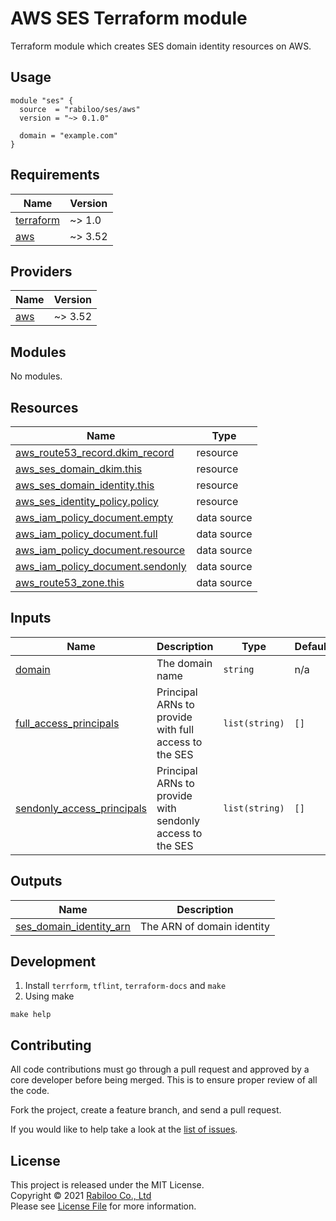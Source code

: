 # AWS SES Terraform module

Terraform module which creates SES domain identity resources on AWS.

## Usage

```hcl
module "ses" {
  source  = "rabiloo/ses/aws"
  version = "~> 0.1.0"

  domain = "example.com"
}
```

<!-- BEGIN_TF_DOCS -->
## Requirements

| Name | Version |
|------|---------|
| <a name="requirement_terraform"></a> [terraform](#requirement\_terraform) | ~> 1.0 |
| <a name="requirement_aws"></a> [aws](#requirement\_aws) | ~> 3.52 |

## Providers

| Name | Version |
|------|---------|
| <a name="provider_aws"></a> [aws](#provider\_aws) | ~> 3.52 |

## Modules

No modules.

## Resources

| Name | Type |
|------|------|
| [aws_route53_record.dkim_record](https://registry.terraform.io/providers/hashicorp/aws/latest/docs/resources/route53_record) | resource |
| [aws_ses_domain_dkim.this](https://registry.terraform.io/providers/hashicorp/aws/latest/docs/resources/ses_domain_dkim) | resource |
| [aws_ses_domain_identity.this](https://registry.terraform.io/providers/hashicorp/aws/latest/docs/resources/ses_domain_identity) | resource |
| [aws_ses_identity_policy.policy](https://registry.terraform.io/providers/hashicorp/aws/latest/docs/resources/ses_identity_policy) | resource |
| [aws_iam_policy_document.empty](https://registry.terraform.io/providers/hashicorp/aws/latest/docs/data-sources/iam_policy_document) | data source |
| [aws_iam_policy_document.full](https://registry.terraform.io/providers/hashicorp/aws/latest/docs/data-sources/iam_policy_document) | data source |
| [aws_iam_policy_document.resource](https://registry.terraform.io/providers/hashicorp/aws/latest/docs/data-sources/iam_policy_document) | data source |
| [aws_iam_policy_document.sendonly](https://registry.terraform.io/providers/hashicorp/aws/latest/docs/data-sources/iam_policy_document) | data source |
| [aws_route53_zone.this](https://registry.terraform.io/providers/hashicorp/aws/latest/docs/data-sources/route53_zone) | data source |

## Inputs

| Name | Description | Type | Default | Required |
|------|-------------|------|---------|:--------:|
| <a name="input_domain"></a> [domain](#input\_domain) | The domain name | `string` | n/a | yes |
| <a name="input_full_access_principals"></a> [full\_access\_principals](#input\_full\_access\_principals) | Principal ARNs to provide with full access to the SES | `list(string)` | `[]` | no |
| <a name="input_sendonly_access_principals"></a> [sendonly\_access\_principals](#input\_sendonly\_access\_principals) | Principal ARNs to provide with sendonly access to the SES | `list(string)` | `[]` | no |

## Outputs

| Name | Description |
|------|-------------|
| <a name="output_ses_domain_identity_arn"></a> [ses\_domain\_identity\_arn](#output\_ses\_domain\_identity\_arn) | The ARN of domain identity |
<!-- END_TF_DOCS -->

## Development

1. Install `terrform`, `tflint`, `terraform-docs` and `make`
2. Using make

```
make help
```

## Contributing

All code contributions must go through a pull request and approved by a core developer before being merged. 
This is to ensure proper review of all the code.

Fork the project, create a feature branch, and send a pull request.

If you would like to help take a look at the [list of issues](https://github.com/rabiloo/terraform-aws-ses/issues).

## License

This project is released under the MIT License.   
Copyright © 2021 [Rabiloo Co., Ltd](https://rabiloo.com)   
Please see [License File](LICENSE) for more information.
